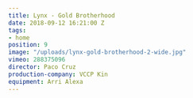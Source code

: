 ```yaml
---
title: Lynx - Gold Brotherhood
date: 2018-09-12 16:21:00 Z
tags:
- home
position: 9
image: "/uploads/lynx-gold-brotherhood-2-wide.jpg"
vimeo: 288375096
director: Paco Cruz
production-company: VCCP Kin
equipment: Arri Alexa
---
```



